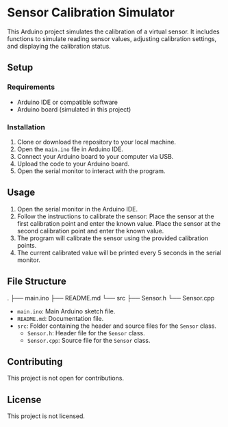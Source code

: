 # Sensor Calibration Simulator

This Arduino project simulates the calibration of a virtual sensor. It includes functions to simulate reading sensor values, adjusting calibration settings, and displaying the calibration status.

## Setup

### Requirements

- Arduino IDE or compatible software
- Arduino board (simulated in this project)

### Installation

1. Clone or download the repository to your local machine.
2. Open the `main.ino` file in Arduino IDE.
3. Connect your Arduino board to your computer via USB.
4. Upload the code to your Arduino board.
5. Open the serial monitor to interact with the program.

## Usage

1. Open the serial monitor in the Arduino IDE.
2. Follow the instructions to calibrate the sensor: Place the sensor at the first calibration point and enter the known value. Place the sensor at the second calibration point and enter the known value.
3. The program will calibrate the sensor using the provided calibration points.
4. The current calibrated value will be printed every 5 seconds in the serial monitor.

## File Structure

.
├── main.ino
├── README.md
└── src
	├── Sensor.h
	└── Sensor.cpp


- `main.ino`: Main Arduino sketch file.
- `README.md`: Documentation file.
- `src`: Folder containing the header and source files for the `Sensor` class.
  - `Sensor.h`: Header file for the `Sensor` class.
  - `Sensor.cpp`: Source file for the `Sensor` class.

## Contributing

This project is not open for contributions.

## License

This project is not licensed.
